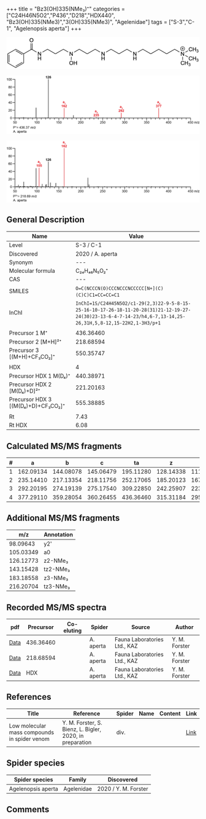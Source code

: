 +++
title = "Bz3(OH)335(NMe₃)⁺"
categories = ["C24H46N5O2","P436","D218","HDX440",
"Bz3(OH)335(NMe3)","3(OH)335(NMe3)",
"Agelenidae"]
tags = ["S-3","C-1",
"Agelenopsis aperta"]
+++

![](/img/Bz3(OH)335(NMe3).png)

![](/img_MSMS/436_Bz3(OH)335(NMe3)_Aa.png?classes=border)

![](/img_MSMS/436_Bz3(OH)335(NMe3)_Aa_2.png?classes=border)

## General Description

| Name                        | Value            |
|-----------------------------|------------------|
| Level                       | S-3 / C-1               |
| Discovered                  | 2020 / A. aperta |
| Synonym                     | ---              |
| Molecular formula           | C₂₄H₄₆N₅O₂⁺      |
| CAS                         | ---              |
| SMILES | `O=C(NCCCN(O)CCCNCCCNCCCCC[N+](C)(C)C)C1=CC=CC=C1`  |
| InChI  | `InChI=1S/C24H45N5O2/c1-29(2,3)22-9-5-8-15-25-16-10-17-26-18-11-20-28(31)21-12-19-27-24(30)23-13-6-4-7-14-23/h4,6-7,13-14,25-26,31H,5,8-12,15-22H2,1-3H3/p+1`  |
|                             |                  |
| Precursor 1  M⁺             | 436.36460        |
| Precursor 2 [M+H]²⁺         | 218.68594        |
| Precursor 3 [(M+H)+CF₃CO₂]⁺        | 550.35747        |
|                             |                  |
| HDX                         | 4                |
| Precursor HDX 1  M(D₄)⁺      | 440.38971        |
| Precursor HDX 2 [M(D₄)+D]²⁺  | 221.20163        |
| Precursor HDX 3 [(M(D₄)+D)+CF₃CO₂]⁺ | 555.38885        |
|                             |                  |
| Rt                          | 7.43             |
| Rt HDX                      | 6.08             |

## Calculated MS/MS fragments

| # | a         | b         | c         | ta        | z         | y         | tz        |
|---|-----------|-----------|-----------|-----------|-----------|-----------|-----------|
| 1 | 162.09134 | 144.08078 | 145.06479 | 195.11280 | 128.14338 | 111.11683 | 146.17775 |
| 2 | 235.14410 | 217.13354 | 218.11756 | 252.17065 | 185.20123 | 167.16685 | 203.23560 |
| 3 | 292.20195 | 274.19139 | 275.17540 | 309.22850 | 242.25907 | 223.21688 | 276.28836 |
| 4 | 377.29110 | 359.28054 | 360.26455 | 436.36460 | 315.31184 | 295.26181 | 333.34621 |

## Additional MS/MS fragments

| m/z       | Annotation |
|-----------|------------|
| 98.09643  | y2'        |
| 105.03349 | a0         |
| 126.12773 | z2-NMe₃    |
| 143.15428 | tz2-NMe₃   |
| 183.18558 | z3-NMe₃    |
| 216.20704 | tz3-NMe₃   |

## Recorded MS/MS spectra

| pdf                                                   | Precursor | Co-eluting | Spider    | Source                       | Author        |
|-------------------------------------------------------|-----------|------------|-----------|------------------------------|---------------|
| [Data](/pdf/A-aperta/436_Bz3(OH)335(NMe3)_Aa.pdf)     | 436.36460 |            | A. aperta | Fauna Laboratories Ltd., KAZ | Y. M. Forster |
| [Data](/pdf/A-aperta/436_Bz3(OH)335(NMe3)_Aa_2.pdf)   | 218.68594 |            | A. aperta | Fauna Laboratories Ltd., KAZ | Y. M. Forster |
| [Data](/pdf/A-aperta/436_Bz3(OH)335(NMe3)_Aa_HDX.pdf) | HDX       |            | A. aperta | Fauna Laboratories Ltd., KAZ | Y. M. Forster |

## References

| Title     | Reference   | Spider    | Name   | Content  | Link |
|-----------|-------------|-----------|--------|----------|-----|
| Low molecular mass compounds in spider venom      | Y. M. Forster, S. Bienz, L. Bigler, 2020, in preparation          | div.       |   |   | [Link](unknown) |

## Spider species

| Spider species     | Family     | Discovered           |
|--------------------|------------|----------------------|
| Agelenopsis aperta | Agelenidae | 2020 / Y. M. Forster |

## Comments